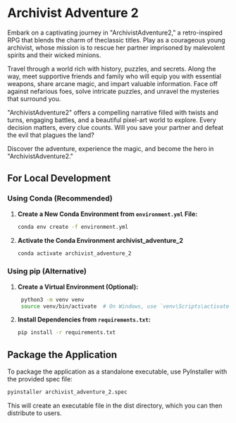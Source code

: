 # Archivist Adventure 2

Embark on a captivating journey in "ArchivistAdventure2," a retro-inspired RPG that blends the charm of theclassic titles. Play as a courageous young archivist, whose mission is to rescue her partner imprisoned by malevolent spirits and their wicked minions.

Travel through a world rich with history, puzzles, and secrets. Along the way, meet supportive friends and family who will equip you with essential weapons, share arcane magic, and impart valuable information. Face off against nefarious foes, solve intricate puzzles, and unravel the mysteries that surround you.

"ArchivistAdventure2" offers a compelling narrative filled with twists and turns, engaging battles, and a beautiful pixel-art world to explore. Every decision matters, every clue counts. Will you save your partner and defeat the evil that plagues the land?

Discover the adventure, experience the magic, and become the hero in "ArchivistAdventure2."

## For Local Development

### Using Conda (Recommended)

1. **Create a New Conda Environment from `environment.yml` File:**

   ```bash
   conda env create -f environment.yml

   ```

2. **Activate the Conda Environment archivist_adventure_2**

   ```bash
   conda activate archivist_adventure_2

   ```

### Using pip (Alternative)

1. **Create a Virtual Environment (Optional):**

   ```bash
    python3 -m venv venv
    source venv/bin/activate  # On Windows, use `venv\Scripts\activate`

   ```

2. **Install Dependencies from `requirements.txt`:**

   ```bash
   pip install -r requirements.txt

   ```

## Package the Application

To package the application as a standalone executable, use PyInstaller with the provided spec file:

```bash
pyinstaller archivist_adventure_2.spec

```

This will create an executable file in the dist directory, which you can then distribute to users.
